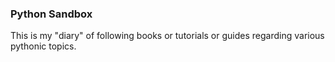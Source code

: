 ### Python Sandbox

This is my "diary" of following books or tutorials or guides regarding various pythonic topics.

